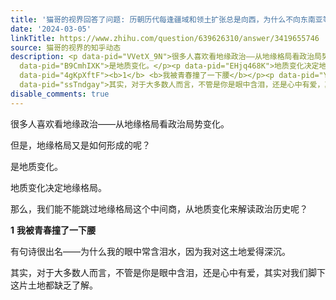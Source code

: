 ```yaml
---
title: '猫哥的视界回答了问题: 历朝历代每逢疆域和领土扩张总是向西，为什么不向东南亚等地扩张？'
date: '2024-03-05'
linkTitle: https://www.zhihu.com/question/639626310/answer/3419655746
source: 猫哥的视界的知乎动态
description: <p data-pid="VVetX_9N">很多人喜欢看地缘政治——从地缘格局看政治局势变化。</p><p data-pid="cb6vived">但是，地缘格局又是如何形成的呢？</p><p
  data-pid="B9CmhIXK">是地质变化。</p><p data-pid="EHjq468K">地质变化决定地缘格局。</p><p data-pid="d7Nb3Oyn">那么，我们能不能跳过地缘格局这个中间商，从地质变化来解读政治历史呢？</p><p
  data-pid="4gKpXftF"><b>1</b> <b>我被青春撞了一下腰</b></p><p data-pid="Y-XH_2EP">有句诗很出名——为什么我的眼中常含泪水，因为我对这土地爱得深沉。</p><p
  data-pid="ssTndgay">其实，对于大多数人而言，不管是你是眼中含泪，还是心中有爱，其实对我们脚下这片土地都缺乏了解。</p><p ...
disable_comments: true
---
```

<p data-pid="VVetX_9N">很多人喜欢看地缘政治——从地缘格局看政治局势变化。</p><p data-pid="cb6vived">但是，地缘格局又是如何形成的呢？</p><p data-pid="B9CmhIXK">是地质变化。</p><p data-pid="EHjq468K">地质变化决定地缘格局。</p><p data-pid="d7Nb3Oyn">那么，我们能不能跳过地缘格局这个中间商，从地质变化来解读政治历史呢？</p><p data-pid="4gKpXftF"><b>1</b> <b>我被青春撞了一下腰</b></p><p data-pid="Y-XH_2EP">有句诗很出名——为什么我的眼中常含泪水，因为我对这土地爱得深沉。</p><p data-pid="ssTndgay">其实，对于大多数人而言，不管是你是眼中含泪，还是心中有爱，其实对我们脚下这片土地都缺乏了解。</p><p ...